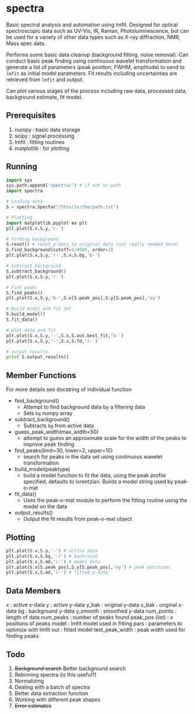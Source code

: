 spectra
=======

Basic spectral analysis and automation using lmfit. Designed for optical spectroscopic data such as UV-Vis, IR, Raman, Photoluminescence, but can be used for a variety of other data types such as X-ray diffraction, NMR, Mass spec data.

Performs some basic data cleanup (background fitting, noise removal). Can conduct basic peak finding using continuous wavelet transformation and generate a list of parameters (peak position, FWHM, amplitude) to send to `lmfit` as initial model parameters. Fit results including uncertainties are retrieved from `lmfit` and output.

Can plot various stages of the process including raw data, processed data, background estimate, fit model.

Prerequisites
-------------

1. numpy : basic data storage
2. scipy : signal processing
3. lmfit : fitting routines
4. matplotlib : for plotting


Running
-------

```python
import sys
sys.path.append('spectra/') # if not on path
import spectra

# Loading data
S = spectra.Specta("/this/is/the/path.txt")

# Plotting
import matplotlib.pyplot as plt
plt.plot(S.x,S.y,'r-')

# Finding background
S.reset() # reset y-data to original data (not really needed here)
S.find_background(cutoff=1/4500, order=3)
plt.plot(S.x,S.y,'r-',S.x,S.bg,'b-')

# Subtract background
S.subtract_background()
plt.plot(S.x,S.y,'r-')

# Find peaks
S.find_peaks()
plt.plot(S.x,S.y,'b-',S.x[S.peak_pos],S.y[S.peak_pos],'oy')

# Build model and fit dat
S.build_model()
S.fit_data()

# plot data and fit
plt.plot(S.x,S.y,'-',S.x,S.out.best_fit,'b-')
plt.plot(S.x,S.y,'-',S.x,S.fd,'r-')

# output results
print S.output_results()
```


Member Functions
----------------
For more details see docstring of individual function

- find_background()
	+ Attempt to find background data by a filtering data
	+ Sets `bg` numpy array
- subtract_background()
	+ Subtracts `bg` from active data
- guess_peak_width(max_width=50)
	+ attempt to guess an approximate scale for the width of the peaks to improve peak finding
- find_peaks(limit=30, lower=2, upper=10)
	+ search for peaks in the data set using continuous wavelet transformation
- build_model(peaktype)
	+ build a model function to fit the data, using the peak profile specified, defaults to lorentzian. Builds a model string used by peak-o-mat
- fit_data()
	+ Uses the peak-o-mat module to perform the fitting routine using the model on the data
- output_results()
	+ Output the fit results from peak-o-mat object


Plotting
--------

```python
plt.plot(S.x,S.y,'-') # active data
plt.plot(S.x,S.bg,'-r') # backround
plt.plot(S.x,S.md,'r-') # model data
plt.plot(S.x[S.peak_pos],S.y[S.peak_pos],'oy') # peak positions
plt.plot(S.x,S.md,'r-') # fitted y-data
```


Data Members
------------

x : active x-data
y : active y-data
y_bak : original y-data
x_bak : original x-data
bg : background y-data
y_smooth : smoothed y-data
num_points : length of data
num_peaks : number of peaks found
peak_pos (list) : x positions of peaks
model : lmfit model used in fitting
pars : parameters to optimize with lmfit
out : fitted model
test_peak_width : peak width used for finding peaks

Todo
----

1. ~~Background search~~ Better background search
2. Rebinning spectra (is this useful?)
3. Normalizing
4. Dealing with a batch of spectra
5. Better data extraction function
6. Working with different peak shapes
7. ~~Error estimates~~
